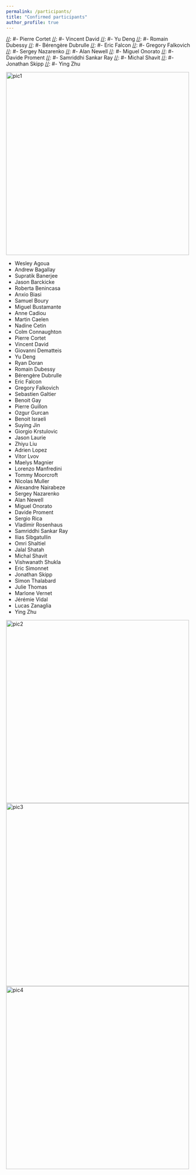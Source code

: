 ```yaml
---
permalink: /participants/
title: "Confirmed participants"
author_profile: true
---
```

[//]: # (- John Doe)

[//]: # (- Sergey Nazarenko)


[//]: #- Pierre Cortet 
[//]: #- Vincent David 
[//]: #- Yu Deng
[//]: #- Romain Dubessy
[//]: #- Bérengère Dubrulle 
[//]: #- Eric Falcon
[//]: #- Gregory Falkovich
[//]: #- Sergey Nazarenko
[//]: #- Alan Newell
[//]: #- Miguel Onorato
[//]: #- Davide Proment
[//]: #- Samriddhi Sankar Ray
[//]: #- Michal Shavit
[//]: #- Jonathan Skipp
[//]: #- Ying Zhu 

<img src="{{ site.baseurl }}/images/group_pic1.png" alt="pic1" style="height: 500px" > 

- Wesley Agoua
- Andrew Bagallay
- Supratik Banerjee
- Jason	Barckicke
- Roberta Benincasa
- Anxio	Biasi
- Samuel Boury
- Miguel Bustamante
- Anne	Cadiou
- Martin Caelen
- Nadine Cetin
- Colm	Connaughton
- Pierre Cortet
- Vincent David
- Giovanni Dematteis
- Yu Deng
- Ryan Doran
- Romain Dubessy
- Bérengère	Dubrulle
- Eric	Falcon
- Gregory Falkovich
- Sebastien	Galtier
- Benoit Gay
- Pierre Guillon
- Ozgur	Gurcan
- Benoit Israeli
- Suying Jin
- Giorgio Krstulovic
- Jason	Laurie
- Zhiyu	Liu
- Adrien Lopez
- Vitor Lvov
- Maelys Magnier
- Lorenzo Manfredini
- Tommy	Moorcroft
- Nicolas Muller
- Alexandre	Nairabeze
- Sergey Nazarenko
- Alan Newell
- Miguel Onorato
- Davide Proment
- Sergio Rica
- Vladimir Rosenhaus
- Samriddhi	Sankar Ray
- Ilias Sibgatullin
- Omri	Shaltiel
- Jalal	Shatah
- Michal Shavit
- Vishwanath Shukla
- Eric Simonnet
- Jonathan Skipp
- Simon	Thalabard
- Julie	Thomas
- Marlone	Vernet
- Jérémie Vidal
- Lucas	Zanaglia
- Ying Zhu

<img src="{{ site.baseurl }}/images/group_pic2.png" alt="pic2" style="height: 500px" > 

<img src="{{ site.baseurl }}/images/pic_rando.jpg" alt="pic3" style="height: 500px" > 

<img src="{{ site.baseurl }}/images/pic_sheeps.jpg" alt="pic4" style="height: 500px" > 

